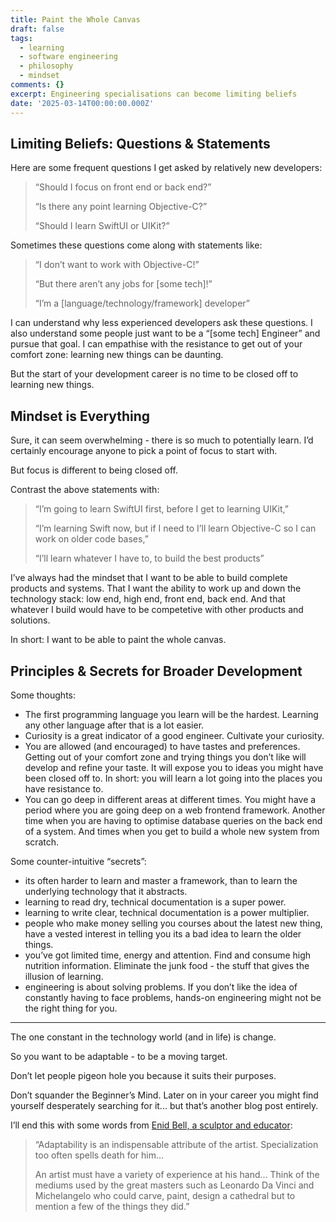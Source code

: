 ```yaml
---
title: Paint the Whole Canvas
draft: false
tags:
  - learning
  - software engineering
  - philosophy
  - mindset
comments: {}
excerpt: Engineering specialisations can become limiting beliefs
date: '2025-03-14T00:00:00.000Z'
---
```

## Limiting Beliefs: Questions & Statements

Here are some frequent questions I get asked by relatively new developers:

> “Should I focus on front end or back end?”
> 
> “Is there any point learning Objective-C?”
> 
> “Should I learn SwiftUI or UIKit?”

Sometimes these questions come along with statements like:

> “I don’t want to work with Objective-C!”
> 
> “But there aren’t any jobs for [some tech]!”
> 
>  “I’m a [language/technology/framework] developer”

I can understand why less experienced developers ask these questions. I also understand some people just want to be a “[some tech] Engineer” and pursue that goal. I can empathise with the resistance to get out of your comfort zone: learning new things can be daunting. 

But the start of your development career is no time to be closed off to learning new things.

## Mindset is Everything

 Sure, it can seem overwhelming - there is so much to potentially learn. I’d certainly encourage anyone to pick a point of focus to start with. 

But focus is different to being closed off.

Contrast the above statements with: 

> “I’m going to learn SwiftUI first, before I get to learning UIKit,”
> 
> “I’m learning Swift now, but if I need to I’ll learn Objective-C so I can work on older code bases,”
> 
> “I’ll learn whatever I have to, to build the best products”

I’ve always had the mindset that I want to be able to build complete products and systems. That I want the ability to work up and down the technology stack: low end, high end, front end, back end. And that whatever I build would have to be competetive with other products and solutions.

In short: I want to be able to paint the whole canvas.

## Principles & Secrets for Broader Development

Some thoughts:

- The first programming language you learn will be the hardest. Learning any other language after that is a lot easier.
- Curiosity is a great indicator of a good engineer. Cultivate your curiosity.
- You are allowed (and encouraged) to have tastes and preferences. Getting out of your comfort zone and trying things you don’t like will develop and refine your taste. It will expose you to ideas you might have been closed off to. In short: you will learn a lot going into the places you have resistance to.
- You can go deep in different areas at different times. You might have a period where you are going deep on a web frontend framework. Another time when you are having to optimise database queries on the back end of a system. And times when you get to build a whole new system from scratch.

Some counter-intuitive “secrets”:

- its often harder to learn and master a framework, than to learn the underlying technology that it abstracts.
- learning to read dry, technical documentation is a super power.
- learning to write clear, technical documentation is a power multiplier.
- people who make money selling you courses about the latest new thing, have a vested interest in telling you its a bad idea to learn the older things.
- you’ve got limited time, energy and attention. Find and consume high nutrition information. Eliminate the junk food - the stuff that gives the illusion of learning.
- engineering is about solving problems. If you don’t like the idea of constantly having to face problems, hands-on engineering might not be the right thing for you.

---
The one constant in the technology world (and in life) is change.

So you want to be adaptable - to be a moving target. 

Don’t let people pigeon hole you because it suits their purposes.

Don’t squander the Beginner’s Mind. Later on in your career you might find yourself desperately searching for it... but that’s another blog post entirely.

I’ll end this with some words from [Enid Bell, a sculptor and educator](https://en.wikipedia.org/wiki/Enid_Bell):
		
>	“Adaptability is an indispensable attribute of the artist. Specialization too often spells death for him...
>		
>	An artist must have a variety of experience at his hand…
	Think of the mediums used by the great masters such as Leonardo Da Vinci and Michelangelo who could carve, paint, design a cathedral but to mention a few of the things they did.”
